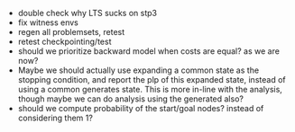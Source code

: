 - double check why LTS sucks on stp3
- fix witness envs
- regen all problemsets, retest
- retest checkpointing/test
- should we prioritize backward model when costs are equal? as we are now?
- Maybe we should actually use expanding a common state as the stopping condition, and report the
  plp of this expanded state, instead of using a common generates state. This is more in-line with
  the analysis, though maybe we can do analysis using the generated also?
- should we compute probability of the start/goal nodes? instead of considering them 1?
